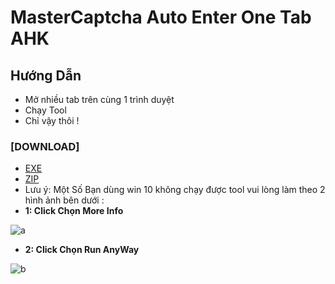 # MasterCaptcha Auto Enter One Tab AHK
## Hướng Dẫn
- Mở nhiều tab trên cùng 1 trình duyệt
- Chạy Tool
- Chỉ vậy thôi !
### [DOWNLOAD]
- [EXE](https://raw.githubusercontent.com/MasterMindVN/MasterCaptchaAutoEnterOneTabAHK/master/Release/Master%20Captcha%20Tab.exe)
- [ZIP](https://raw.githubusercontent.com/MasterMindVN/MasterCaptchaAutoEnterOneTabAHK/master/Release/Master%20Captcha%20Tab.zip) 
- Lưu ý: Một Số Bạn dùng win 10 không chạy được tool vui lòng làm theo 2 hình ảnh bên dưới :
- **1: Click Chọn More Info**

![a](https://raw.githubusercontent.com/MasterMindVN/MasterCaptchaAutoEnterOneTabAHK/master/HelpWin10/a.png)
- **2: Click Chọn Run AnyWay**

![b](https://raw.githubusercontent.com/MasterMindVN/MasterCaptchaAutoEnterOneTabAHK/master/HelpWin10/b.png)
